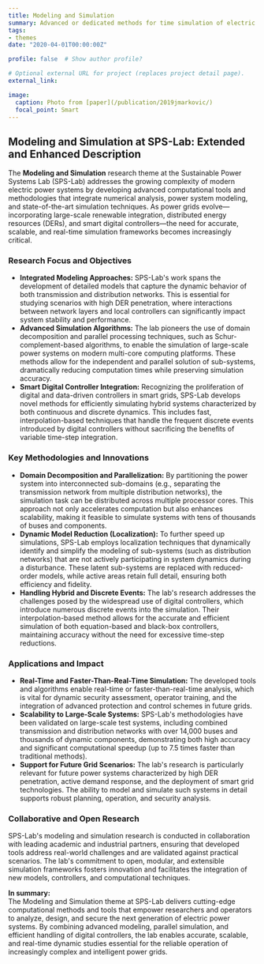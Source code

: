 ```yaml
---
title: Modeling and Simulation
summary: Advanced or dedicated methods for time simulation of electric power systems
tags:
- themes
date: "2020-04-01T00:00:00Z"

profile: false  # Show author profile?

# Optional external URL for project (replaces project detail page).
external_link: 

image:
  caption: Photo from [paper](/publication/2019jmarkovic/)
  focal_point: Smart
---
```


## Modeling and Simulation at SPS-Lab: Extended and Enhanced Description

The **Modeling and Simulation** research theme at the Sustainable Power Systems Lab (SPS-Lab) addresses the growing complexity of modern electric power systems by developing advanced computational tools and methodologies that integrate numerical analysis, power system modeling, and state-of-the-art simulation techniques. As power grids evolve—incorporating large-scale renewable integration, distributed energy resources (DERs), and smart digital controllers—the need for accurate, scalable, and real-time simulation frameworks becomes increasingly critical.

### **Research Focus and Objectives**

- **Integrated Modeling Approaches:** SPS-Lab's work spans the development of detailed models that capture the dynamic behavior of both transmission and distribution networks. This is essential for studying scenarios with high DER penetration, where interactions between network layers and local controllers can significantly impact system stability and performance.
- **Advanced Simulation Algorithms:** The lab pioneers the use of domain decomposition and parallel processing techniques, such as Schur-complement-based algorithms, to enable the simulation of large-scale power systems on modern multi-core computing platforms. These methods allow for the independent and parallel solution of sub-systems, dramatically reducing computation times while preserving simulation accuracy.
- **Smart Digital Controller Integration:** Recognizing the proliferation of digital and data-driven controllers in smart grids, SPS-Lab develops novel methods for efficiently simulating hybrid systems characterized by both continuous and discrete dynamics. This includes fast, interpolation-based techniques that handle the frequent discrete events introduced by digital controllers without sacrificing the benefits of variable time-step integration.

### **Key Methodologies and Innovations**

- **Domain Decomposition and Parallelization:** By partitioning the power system into interconnected sub-domains (e.g., separating the transmission network from multiple distribution networks), the simulation task can be distributed across multiple processor cores. This approach not only accelerates computation but also enhances scalability, making it feasible to simulate systems with tens of thousands of buses and components.
- **Dynamic Model Reduction (Localization):** To further speed up simulations, SPS-Lab employs localization techniques that dynamically identify and simplify the modeling of sub-systems (such as distribution networks) that are not actively participating in system dynamics during a disturbance. These latent sub-systems are replaced with reduced-order models, while active areas retain full detail, ensuring both efficiency and fidelity.
- **Handling Hybrid and Discrete Events:** The lab's research addresses the challenges posed by the widespread use of digital controllers, which introduce numerous discrete events into the simulation. Their interpolation-based method allows for the accurate and efficient simulation of both equation-based and black-box controllers, maintaining accuracy without the need for excessive time-step reductions.

### **Applications and Impact**

- **Real-Time and Faster-Than-Real-Time Simulation:** The developed tools and algorithms enable real-time or faster-than-real-time analysis, which is vital for dynamic security assessment, operator training, and the integration of advanced protection and control schemes in future grids.
- **Scalability to Large-Scale Systems:** SPS-Lab's methodologies have been validated on large-scale test systems, including combined transmission and distribution networks with over 14,000 buses and thousands of dynamic components, demonstrating both high accuracy and significant computational speedup (up to 7.5 times faster than traditional methods).
- **Support for Future Grid Scenarios:** The lab's research is particularly relevant for future power systems characterized by high DER penetration, active demand response, and the deployment of smart grid technologies. The ability to model and simulate such systems in detail supports robust planning, operation, and security analysis.

### **Collaborative and Open Research**

SPS-Lab's modeling and simulation research is conducted in collaboration with leading academic and industrial partners, ensuring that developed tools address real-world challenges and are validated against practical scenarios. The lab's commitment to open, modular, and extensible simulation frameworks fosters innovation and facilitates the integration of new models, controllers, and computational techniques.

**In summary:**  
The Modeling and Simulation theme at SPS-Lab delivers cutting-edge computational methods and tools that empower researchers and operators to analyze, design, and secure the next generation of electric power systems. By combining advanced modeling, parallel simulation, and efficient handling of digital controllers, the lab enables accurate, scalable, and real-time dynamic studies essential for the reliable operation of increasingly complex and intelligent power grids.